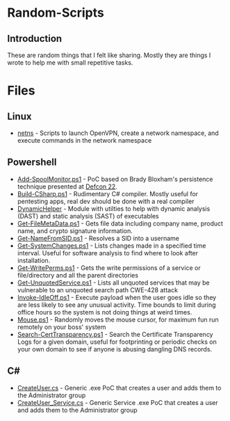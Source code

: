 # Random-Scripts
## Introduction
These are random things that I felt like sharing.  Mostly they are things I wrote to help me with small repetitive tasks.

# Files
## Linux
* [netns](netns) - Scripts to launch OpenVPN, create a network namespace, and execute commands in the network namespace

## Powershell
* [Add-SpoolMonitor.ps1](Add-SpoolMonitor.ps1) - PoC based on Brady Bloxham's persistence technique presented at [Defcon 22](https://www.youtube.com/watch?v=dq2Hv7J9fvk).
* [Build-CSharp.ps1](Build-CSharp.ps1) - Rudimentary C# compiler.  Mostly useful for pentesting apps, real dev should be done with a real compiler
* [DynamicHelper](DynamicHelper) - Module with utilties to help with dynamic analysis (DAST) and static analysis (SAST) of executables
* [Get-FileMetaData.ps1](Get-FileMetaData.ps1) - Gets file data including company name, product name, and crypto signature information.
* [Get-NameFromSID.ps1](Get-NameFromSID.ps1) - Resolves a SID into a username
* [Get-SystemChanges.ps1](Get-SystemChanges.ps1) - Lists changes made in a specified time interval.  Useful for software analysis to find where to look after installation.
* [Get-WritePerms.ps1](Get-WritePerms.ps1) - Gets the write permissions of a service or file/directory and all the parent directories
* [Get-UnquotedService.ps1](Get-UnquotedService.ps1) - Lists all unquoted services that may be vulnerable to an unquoted search path CWE-428 attack
* [Invoke-IdleOff.ps1](Invoke-IdleOff.ps1) - Execute payload when the user goes idle so they are less likely to see any unusual activity.  Time bounds to limit during office hours so the system is not doing things at weird times.
* [Mouse.ps1](Mouse.ps1) - Randomly moves the mouse cursor, for maximum fun run remotely on your boss' system
* [Search-CertTransparency.ps1](Search-CertTransparency.ps1) - Search the Certificate Transparency Logs for a given domain, useful for footprinting or periodic checks on your own domain to see if anyone is abusing dangling DNS records.

## C#
* [CreateUser.cs](CreateUser.cs) - Generic .exe PoC that creates a user and adds them to the Administrator group
* [CreateUser_Service.cs](CreateUser_Service.cs) - Generic Service .exe PoC that creates a user and adds them to the Administrator group
